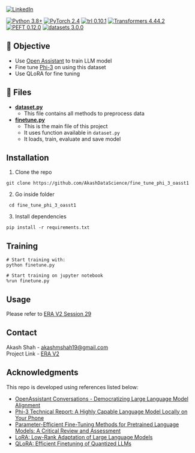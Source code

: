 [![LinkedIn][linkedin-shield]][linkedin-url]

[![Python 3.8+](https://img.shields.io/badge/python-3.8+-blue.svg)](https://www.python.org/downloads/release/python-380/)
[![PyTorch 2.4](https://img.shields.io/badge/torch-v2.4-brightgreen)](https://pytorch.org/docs/stable/index.html)
[![trl 0.10.1](https://img.shields.io/badge/trl-v0.10.1-violet)](https://huggingface.co/docs/trl/index)
[![Transformers 4.44.2](https://img.shields.io/badge/transformers-v4.44.2-red)](https://huggingface.co/docs/transformers/index)
[![PEFT 0.12.0](https://img.shields.io/badge/peft-v0.12.0-lightblue)](https://huggingface.co/docs/peft/index)
[![datasets 3.0.0](https://img.shields.io/badge/datasets-v2.15.0-orange)](https://huggingface.co/docs/datasets/index)

## :jigsaw: Objective

- Use [Open Assistant](https://huggingface.co/datasets/OpenAssistant/oasst1) to train LLM model
- Fine tune [Phi-3](https://huggingface.co/microsoft/Phi-3-mini-4k-instruct) on using this dataset
- Use QLoRA for fine tuning

## :open_file_folder: Files
- [**dataset.py**](dataset.py)
    - This file contains all methods to preprocess data
- [**finetune.py**](finetune.py)
    - This is the main file of this project
    - It uses function available in `dataset.py`
    - It loads, train, evaluate and save model

## Installation

1. Clone the repo
```
git clone https://github.com/AkashDataScience/fine_tune_phi_3_oasst1
```
2. Go inside folder
```
 cd fine_tune_phi_3_oasst1
```
3. Install dependencies
```
pip install -r requirements.txt
```

## Training

```
# Start training with:
python finetune.py

# Start training on jupyter notebook
%run finetune.py

```

## Usage
Please refer to [ERA V2 Session 29](https://github.com/AkashDataScience/ERA-V2/tree/master/Week-29)

## Contact

Akash Shah - akashmshah19@gmail.com  
Project Link - [ERA V2](https://github.com/AkashDataScience/ERA-V2/tree/master)

## Acknowledgments
This repo is developed using references listed below:
* [OpenAssistant Conversations - Democratizing Large Language Model Alignment](https://arxiv.org/pdf/2304.07327)
* [Phi-3 Technical Report: A Highly Capable Language Model Locally on Your Phone](https://arxiv.org/pdf/2404.14219)
* [Parameter-Efficient Fine-Tuning Methods for Pretrained Language Models: A Critical Review and Assessment](https://arxiv.org/pdf/2312.12148)
* [LoRA: Low-Rank Adaptation of Large Language Models](https://arxiv.org/pdf/2106.09685)
* [QLoRA: Efficient Finetuning of Quantized LLMs](https://arxiv.org/pdf/2305.14314)


[linkedin-shield]: https://img.shields.io/badge/-LinkedIn-black.svg?style=for-the-badge&logo=linkedin&colorB=555
[linkedin-url]: https://www.linkedin.com/in/akash-m-shah/
[Python.py]:https://img.shields.io/badge/python-3670A0?style=for-the-badge&logo=python&logoColor=ffdd54
[python-url]: https://www.python.org/
[PyTorch.tensor]: https://img.shields.io/badge/PyTorch-%23EE4C2C.svg?style=for-the-badge&logo=PyTorch&logoColor=white
[torch-url]: https://pytorch.org/
[HuggingFace.transformers]: https://img.shields.io/badge/%F0%9F%A4%97-Hugging%20Face-orange
[huggingface-url]: https://huggingface.co/